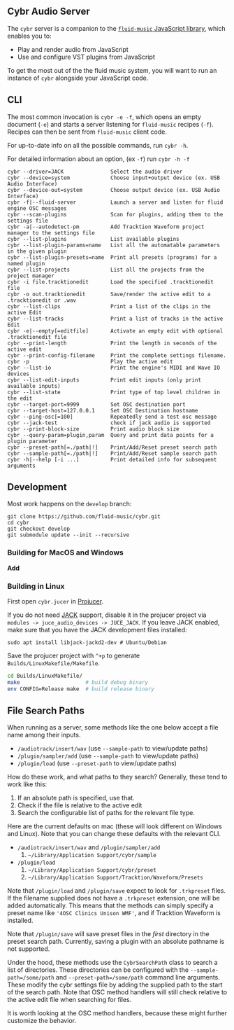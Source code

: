## Cybr Audio Server

The `cybr` server is a companion to the [`fluid-music` JavaScript library](https://www.npmjs.com/package/fluid-music), which enables you to:

- Play and render audio from JavaScript
- Use and configure VST plugins from JavaScript

To get the most out of the the fluid music system, you will want to run an instance of `cybr` alongside your JavaScript code.

## CLI

The most common invocation is `cybr -e -f`, which opens an empty document (`-e`) and starts a server listening for `fluid-music` recipes (`-f`). Recipes can then be sent from `fluid-music` client code.

For up-to-date info on all the possible commands, run `cybr -h`.

For detailed information about an option,  (ex `-f`) run `cybr -h -f`

```
cybr --driver=JACK               Select the audio driver
cybr --device=system             Choose input+output device (ex. USB Audio Interface)
cybr --device-out=system         Choose output device (ex. USB Audio Interface)
cybr -f|--fluid-server           Launch a server and listen for fluid engine OSC messages
cybr --scan-plugins              Scan for plugins, adding them to the settings file
cybr -a|--autodetect-pm          Add Tracktion Waveform project manager to the settings file
cybr --list-plugins              List available plugins
cybr --list-plugin-params=name   List all the automatable parameters in the given plugin
cybr --list-plugin-presets=name  Print all presets (programs) for a named plugin
cybr --list-projects             List all the projects from the project manager
cybr -i file.tracktionedit       Load the specified .tracktionedit file
cybr -o out.tracktionedit        Save/render the active edit to a .tracktionedit or .wav
cybr --list-clips                Print a list of the clips in the active Edit
cybr --list-tracks               Print a list of tracks in the active Edit
cybr -e|--empty[=editfile]       Activate an empty edit with optional .tracktionedit file
cybr --print-length              Print the length in seconds of the active edit
cybr --print-config-filename     Print the complete settings filename.
cybr -p                          Play the active edit
cybr --list-io                   Print the engine's MIDI and Wave IO devices
cybr --list-edit-inputs          Print edit inputs (only print available inputs)
cybr --list-state                Print type of top level children in the edit
cybr --target-port=9999          Set OSC destination port
cybr --target-host=127.0.0.1     Set OSC Destination hostname
cybr --ping-osc[=100]            Repeatedly send a test osc message
cybr --jack-test                 check if jack audio is supported
cybr --print-block-size          Print audio block size
cybr --query-param=plugin,param  Query and print data points for a plugin parameter
cybr --preset-path[=./path|!]    Print/Add/Reset preset search path
cybr --sample-path[=./path|!]    Print/Add/Reset sample search path
cybr -h|--help [-i ...]          Print detailed info for subsequent arguments
```


## Development

Most work happens on the `develop` branch:

```
git clone https://github.com/fluid-music/cybr.git
cd cybr
git checkout develop
git submodule update --init --recursive
```
### Building for MacOS and Windows

**Add**

### Building in Linux

First open `cybr.jucer` in [Projucer](https://juce.com/discover/projucer).

If you do not need [JACK](https://jackaudio.org/) support, disable it in the
projucer project via `modules -> juce_audio_devices -> JUCE_JACK`. If you leave
JACK enabled, make sure that you have the JACK development files installed:

```
sudo apt install libjack-jackd2-dev # Ubuntu/Debian
```

Save the projucer project with `^+p` to generate `Builds/LinuxMakefile/Makefile`.

```sh
cd Builds/LinuxMakefile/
make                     # build debug binary
env CONFIG=Release make  # build release binary
```

## File Search Paths

When running as a server, some methods like the one below accept a file name among their inputs.

- `/audiotrack/insert/wav` (use `--sample-path` to view/update paths)
- `/plugin/sampler/add` (use `--sample-path` to view/update paths)
- `/plugin/load` (use `--preset-path` to view/update paths)

How do these work, and what paths to they search? Generally, these tend to work like this:

1. If an absolute path is specified, use that.
1. Check if the file is relative to the active edit
1. Search the configurable list of paths for the relevant file type.

Here are the current defaults on mac (these will look different on Windows and Linux). Note that you can change these defaults with the relevant CLI.

- `/audiotrack/insert/wav` and `/plugin/sampler/add`
  1. `~/Library/Application Support/cybr/sample`
- `/plugin/load`
  1. `~/Library/Application Support/cybr/preset`
  1. `~/Library/Application Support/Tracktion/Waveform/Presets`

Note that `/plugin/load` and `/plugin/save` expect to look for `.trkpreset` files. If the filename supplied does not have a `.trkpreset` extension, one will be added automatically. This means that the methods can simply specify a preset name like `'4OSC Clinics Unison WMF'`, and if Tracktion Waveform is installed.

Note that `/plugin/save` will save preset files in the *first* directory in the preset search path. Currently, saving a plugin with an absolute pathname is not supported.

Under the hood, these methods use the `CybrSearchPath` class to search a list of directories. These directories can be configured with the `--sample-path=/some/path` and `--preset-path=/some/path` command line arguments. These modify the cybr settings file by adding the supplied path to the start of the search path. Note that OSC method handlers will still check relative to the active edit file when searching for files.

It is worth looking at the OSC method handlers, because these might further customize the behavior.
